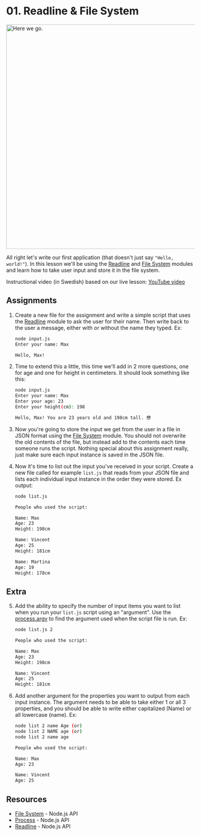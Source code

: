 # 01. Readline & File System
<img src="https://camo.githubusercontent.com/ec69f3fe6db811a5c714b4cf0de60d52aec00c1b/68747470733a2f2f692e67697068792e636f6d2f6d656469612f4c706b42415544673533464938784c6d67312f67697068792e77656270" alt="Here we go." width="600"><br>

All right let's write our first application (that doesn't just say `"Hello, world!"`). In this lesson we'll be using the [Readline](https://nodejs.org/docs/latest/api/readline.html) and [File System](https://nodejs.org/docs/latest/api/fs.html) modules and learn how to take user input and store it in the file system.

Instructional video (in Swedish) based on our live lesson: [YouTube video](https://www.youtube.com/watch?v=R9WALL-LAw0)

## Assignments

1.
    Create a new file for the assignment and write a simple script that uses the [Readline](https://nodejs.org/docs/latest/api/readline.html) module to ask the user for their name. Then write back to the user a message, either with or without the name they typed. Ex:
    ```bash
    node input.js
    Enter your name: Max

    Hello, Max!
    ```

2.
    Time to extend this a little, this time we'll add in 2 more questions, one for age and one for height in centimeters. It should look something like this:
    ```bash
    node input.js
    Enter your name: Max
    Enter your age: 23
    Enter your height(cm): 198

    Hello, Max! You are 23 years old and 198cm tall. 😎
    ```

3.
    Now you're going to store the input we get from the user in a file in JSON format using the [File System](https://nodejs.org/docs/latest/api/fs.html) module. You should not overwrite the old contents of the file, but instead add to the contents each time someone runs the script. Nothing special about this assignment really, just make sure each input instance is saved in the JSON file.

4.
    Now it's time to list out the input you've received in your script. Create a new file called for example `list.js` that reads from your JSON file and lists each individual input instance in the order they were stored. Ex output:
    ```bash
    node list.js

    People who used the script:

    Name: Max
    Age: 23
    Height: 198cm

    Name: Vincent
    Age: 25
    Height: 181cm

    Name: Martina
    Age: 19
    Height: 178cm
    ```

## Extra

5.
    Add the ability to specify the number of input items you want to list when you run your `list.js` script using an "argument". Use the [process.argv](https://nodejs.org/docs/latest/api/process.html#process_process_argv) to find the argument used when the script file is run. Ex:
    ```bash
    node list.js 2

    People who used the script:

    Name: Max
    Age: 23
    Height: 198cm

    Name: Vincent
    Age: 25
    Height: 181cm
    ```

6.
    Add another argument for the properties you want to output from each input instance. The argument needs to be able to take either 1 or all 3 properties, and you should be able to write either capitalized (Name) or all lowercase (name). Ex:
    ```bash
    node list 2 name Age (or)
    node list 2 NAME age (or)
    node list 2 name age

    People who used the script:

    Name: Max
    Age: 23

    Name: Vincent
    Age: 25
    ```

## Resources

- [File System](https://nodejs.org/docs/latest/api/fs.html) - Node.js API
- [Process](https://nodejs.org/docs/latest/api/process.html) - Node.js API
- [Readline](https://nodejs.org/docs/latest/api/readline.html) - Node.js API
